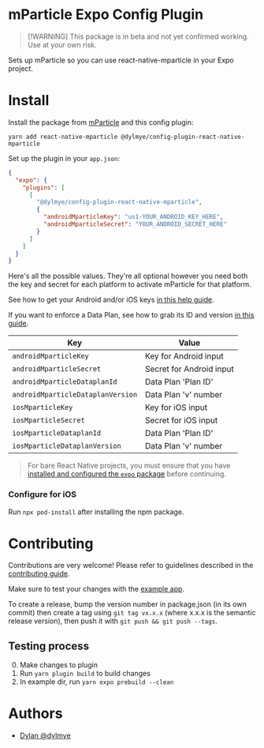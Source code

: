 # mParticle Expo Config Plugin

> [!WARNING] This package is in beta and not yet confirmed working. Use at your own risk.

Sets up mParticle so you can use react-native-mparticle in your Expo project.

# Install

Install the package from [mParticle](https://github.com/mParticle/react-native-mparticle/) and this config plugin:

```
yarn add react-native-mparticle @dylmye/config-plugin-react-native-mparticle
```

Set up the plugin in your `app.json`:

```json
{
  "expo": {
    "plugins": [
      [
        "@dylmye/config-plugin-react-native-mparticle",
        {
          "androidMparticleKey": "us1-YOUR_ANDROID_KEY_HERE",
          "androidMparticleSecret": "YOUR_ANDROID_SECRET_HERE"
        }
      ]
    ]
  }
}
```

Here's all the possible values. They're all optional however you need both the key and secret for each platform to activate mParticle for that platform.

See how to get your Android and/or iOS keys [in this help guide](https://docs.mparticle.com/developers/quickstart/android/create-input/).

If you want to enforce a Data Plan, see how to grab its ID and version [in this guide](https://docs.mparticle.com/developers/quickstart/android/data-planning/).

| Key                               | Value                       |
| --------------------------------- | --------------------------- |
| `androidMparticleKey`             | Key for Android input       |
| `androidMparticleSecret`          | Secret for Android input    |
| `androidMparticleDataplanId`      | Data Plan 'Plan ID'         |
| `androidMparticleDataplanVersion` | Data Plan 'v' number        |
| `iosMparticleKey`                 | Key for iOS input           |
| `iosMparticleSecret`              | Secret for iOS input        |
| `iosMparticleDataplanId`          | Data Plan 'Plan ID'         |
| `iosMparticleDataplanVersion`     | Data Plan 'v' number        |


> For bare React Native projects, you must ensure that you have [installed and configured the `expo` package](https://docs.expo.dev/bare/installing-expo-modules/) before continuing.

### Configure for iOS

Run `npx pod-install` after installing the npm package.

# Contributing

Contributions are very welcome! Please refer to guidelines described in the [contributing guide](https://github.com/expo/expo#contributing).

Make sure to test your changes with the [example app](./example/).

To create a release, bump the version number in package.json (in its own commit) then create a tag using `git tag vx.x.x` (where x.x.x is the semantic release version), then push it with `git push && git push --tags`.

## Testing process

0. Make changes to plugin
0. Run `yarn plugin build` to build changes
0. In example dir, run `yarn expo prebuild --clean`

# Authors

* [Dylan @dylmye](https://github.com/dylmye)
